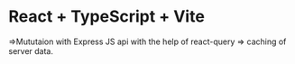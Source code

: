 # React + TypeScript + Vite
=>Mututaion with Express JS api with the help of react-query
=> caching of server data.
